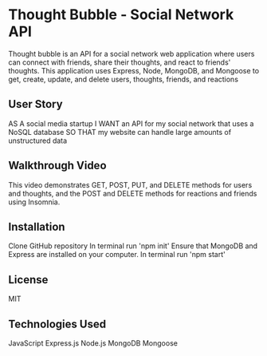 # Thought Bubble - Social Network API

Thought bubble is an API for a social network web application where users can connect with friends, share their thoughts, and react to friends' thoughts. This application uses Express, Node, MongoDB, and Mongoose to get, create, update, and delete users, thoughts, friends, and reactions

## User Story
AS A social media startup
I WANT an API for my social network that uses a NoSQL database
SO THAT my website can handle large amounts of unstructured data

## Walkthrough Video

This video demonstrates GET, POST, PUT, and DELETE methods for users and thoughts, and the POST and DELETE methods for reactions and friends using Insomnia.

## Installation 
Clone GitHub repository
In terminal run 'npm init'
Ensure that MongoDB and Express are installed on your computer.
In terminal run 'npm start'

## License
MIT

## Technologies Used
JavaScript
Express.js
Node.js
MongoDB
Mongoose
